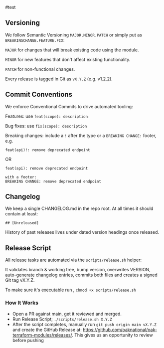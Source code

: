 #test
## Versioning
We follow Semantic Versioning `MAJOR.MINOR.PATCH` or simply put as `BREAKINGCHANGE.FEATURE.FIX`:

`MAJOR` for changes that will break existing code using the module.

`MINOR` for new features that don't affect existing functionality.

`PATCH` for non-functional changes.

Every release is tagged in Git as `vX.Y.Z` (e.g. v1.2.2).

## Commit Conventions
We enforce Conventional Commits to drive automated tooling:

Features: use `feat(scope): description`

Bug fixes: use `fix(scope): description`

Breaking changes: include a `!` after the type or a `BREAKING CHANGE:` footer, e.g.

```
feat(api)!: remove deprecated endpoint
```
 OR
```
feat(api): remove deprecated endpoint

with a footer:
BREAKING CHANGE: remove deprecated endpoint
```

## Changelog
We keep a single CHANGELOG.md in the repo root.
At all times it should contain at least:

`## [Unreleased]`

History of past releases lives under dated version headings once released.

## Release Script
All release tasks are automated via the `scripts/release.sh` helper:

It validates branch & working tree, bump version, overwrites VERSION, auto-generate changelog entries, commits both files and creates a signed Git tag vX.Y.Z.

To make sure it's executable run , `chmod +x scripts/release.sh`

### How It Works
- Open a PR against main, get it reviewed and merged.
- Run Release Script; `./scripts/release.sh X.Y.Z`
- After the script completes, manually run `git push origin main vX.Y.Z` and create the GitHub Release at: https://github.com/oaknational/oak-terraform-modules/releases/. This gives us an opportunity to review before pushing